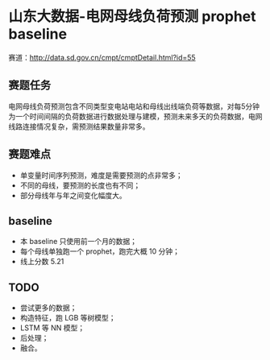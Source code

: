 # 山东大数据-电网母线负荷预测 prophet baseline

赛道：http://data.sd.gov.cn/cmpt/cmptDetail.html?id=55

## 赛题任务

电网母线负荷预测包含不同类型变电站电站和母线出线端负荷等数据，对每5分钟为一个时间间隔的负荷数据进行数据处理与建模，预测未来多天的负荷数据，电网线路连接情况复杂，需预测结果数量非常多。

## 赛题难点

- 单变量时间序列预测，难度是需要预测的点非常多；
- 不同的母线，要预测的长度也有不同；
- 部分母线年与年之间变化幅度大。

## baseline

- 本 baseline 只使用前一个月的数据；
- 每个母线单独跑一个 prophet，跑完大概 10 分钟；
- 线上分数 5.21

## TODO

- 尝试更多的数据；
- 构造特征，跑 LGB 等树模型；
- LSTM 等 NN 模型；
- 后处理；
- 融合。
